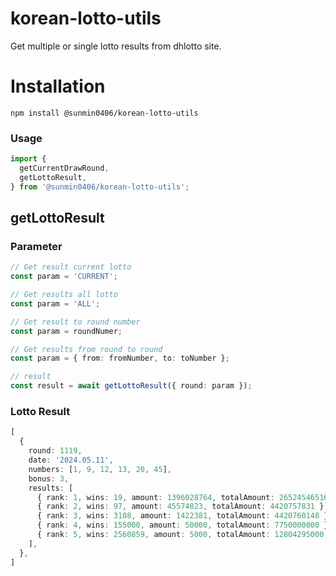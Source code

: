 # korean-lotto-utils
Get multiple or single lotto results from dhlotto site.

# Installation
```
npm install @sunmin0406/korean-lotto-utils
```

### Usage
```typescript
import {
  getCurrentDrawRound,
  getLottoResult,
} from '@sunmin0406/korean-lotto-utils';
```


## getLottoResult
### Parameter
```typescript
// Get result current lotto 
const param = 'CURRENT';

// Get results all lotto
const param = 'ALL';

// Get result to round number
const param = roundNumer;

// Get results from round to round
const param = { from: fromNumber, to: toNumber };

// result
const result = await getLottoResult({ round: param });
```

### Lotto Result
```typescript
[
  {
    round: 1119,
    date: '2024.05.11',
    numbers: [1, 9, 12, 13, 20, 45],
    bonus: 3,
    results: [
      { rank: 1, wins: 19, amount: 1396028764, totalAmount: 26524546516 },
      { rank: 2, wins: 97, amount: 45574823, totalAmount: 4420757831 },
      { rank: 3, wins: 3108, amount: 1422381, totalAmount: 4420760148 },
      { rank: 4, wins: 155000, amount: 50000, totalAmount: 7750000000 },
      { rank: 5, wins: 2560859, amount: 5000, totalAmount: 12804295000 },
    ],
  },
]
```


